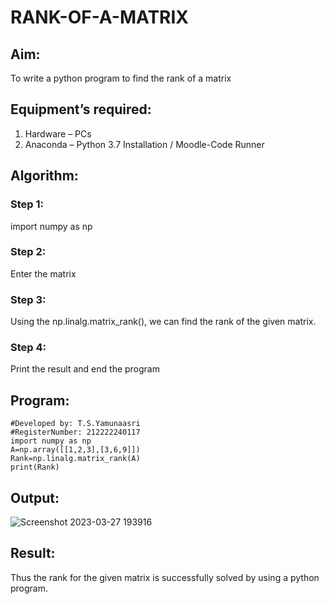 # RANK-OF-A-MATRIX
## Aim:
To write a python program to find the rank of a matrix
## Equipment’s required:
1. 	Hardware – PCs
2. 	Anaconda – Python 3.7 Installation / Moodle-Code Runner
## Algorithm:
### Step 1: 
import numpy as np
### Step 2: 
Enter the matrix
### Step 3: 
Using the np.linalg.matrix_rank(), we can find the rank of the given matrix.
### Step 4: 
Print the result and end the program
## Program:
```
#Developed by: T.S.Yamunaasri
#RegisterNumber: 212222240117
import numpy as np
A=np.array([[1,2,3],[3,6,9]])
Rank=np.linalg.matrix_rank(A)
print(Rank)
```
## Output:
![Screenshot 2023-03-27 193916](https://user-images.githubusercontent.com/115707860/227964779-7018b880-ed22-40a2-99ff-7e175b05f5d7.png)

## Result:
Thus the rank for the given matrix is successfully solved by  using a python program.

